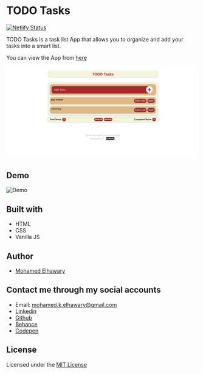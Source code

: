 # TODO Tasks 

[![Netlify Status](https://api.netlify.com/api/v1/badges/4912510c-1195-4cb3-979d-2bfb51297e3d/deploy-status)](https://app.netlify.com/sites/todotasks14/deploys)  

TODO Tasks is a task list App that allows you to organize and add your tasks into a smart list.

You can view the App from [here](https://todotasks14.netlify.app/)

![Screenshot](preview.png)

## Demo  

![Demo](https://user-images.githubusercontent.com/69651552/93807226-9ec96680-fc4a-11ea-939d-98a648517a6b.gif)  

## Built with

* HTML
* CSS
* Vanilla JS


## Author

* [Mohamed Elhawary](https://www.linkedin.com/in/mohamed-elhawary14/) 

## Contact me through my social accounts

* Email: mohamed.k.elhawary@gmail.com
* [Linkedin](https://www.linkedin.com/in/mohamed-elhawary14/)
* [Github](https://github.com/Mohamed-Elhawary)  
* [Behance](https://www.behance.net/mohamed-elhawary14)
* [Codepen](https://codepen.io/Mohamed-ElHawary) 

## License

Licensed under the [MIT License](LICENSE)
